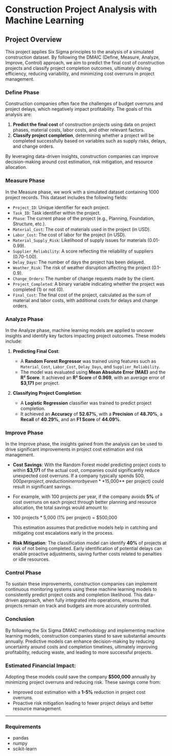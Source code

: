 # Construction Project Analysis with Machine Learning

## Project Overview
This project applies Six Sigma principles to the analysis of a simulated construction dataset. By following the DMAIC (Define, Measure, Analyze, Improve, Control) approach, we aim to predict the final cost of construction projects and classify project completion outcomes, ultimately driving efficiency, reducing variability, and minimizing cost overruns in project management.

### Define Phase
Construction companies often face the challenges of budget overruns and project delays, which negatively impact profitability. The goals of this analysis are:
1. **Predict the final cost** of construction projects using data on project phases, material costs, labor costs, and other relevant factors.
2. **Classify project completion**, determining whether a project will be completed successfully based on variables such as supply risks, delays, and change orders.

By leveraging data-driven insights, construction companies can improve decision-making around cost estimation, risk mitigation, and resource allocation.

### Measure Phase
In the Measure phase, we work with a simulated dataset containing 1000 project records. This dataset includes the following fields:
- `Project_ID`: Unique identifier for each project.
- `Task_ID`: Task identifier within the project.
- `Phase`: The current phase of the project (e.g., Planning, Foundation, Structure, etc.).
- `Material_Cost`: The cost of materials used in the project (in USD).
- `Labor_Cost`: The cost of labor for the project (in USD).
- `Material_Supply_Risk`: Likelihood of supply issues for materials (0.01-0.99).
- `Supplier_Reliability`: A score reflecting the reliability of suppliers (0.70-1.00).
- `Delay_Days`: The number of days the project has been delayed.
- `Weather_Risk`: The risk of weather disruption affecting the project (0.1-0.9).
- `Change_Orders`: The number of change requests made by the client.
- `Project_Completed`: A binary variable indicating whether the project was completed (1) or not (0).
- `Final_Cost`: The final cost of the project, calculated as the sum of material and labor costs, with additional costs for delays and change orders.

### Analyze Phase
In the Analyze phase, machine learning models are applied to uncover insights and identify key factors impacting project outcomes. These models include:

1. **Predicting Final Cost**:
   - A **Random Forest Regressor** was trained using features such as `Material_Cost`, `Labor_Cost`, `Delay_Days`, and `Supplier_Reliability`.
   - The model was evaluated using **Mean Absolute Error (MAE)** and the **R² Score**. It achieved an **R² Score** of **0.969**, with an average error of **$3,171** per project.

2. **Classifying Project Completion**:
   - A **Logistic Regression** classifier was trained to predict project completion.
   - It achieved an **Accuracy** of **52.67%**, with a **Precision** of **48.70%**, a **Recall** of **40.29%**, and an **F1 Score** of **44.09%**.

### Improve Phase
In the Improve phase, the insights gained from the analysis can be used to drive significant improvements in project cost estimation and risk management.

- **Cost Savings**: With the Random Forest model predicting project costs to within **$3,171** of the actual cost, companies could significantly reduce unexpected cost overruns. If a company typically spends $500,000 per project, a reduction in error by even **1%** (equivalent to **$5,000** per project) could result in significant savings.

- For example, with 100 projects per year, if the company avoids **5%** of cost overruns on each project through better planning and resource allocation, the total savings would amount to:
- 
   100 projects * 5,000 (1% per project) = $500,000 
   
   This estimation assumes that predictive models help in catching and mitigating cost escalations early in the process.

- **Risk Mitigation**: The classification model can identify **40%** of projects at risk of not being completed. Early identification of potential delays can enable proactive adjustments, saving further costs related to penalties or idle resources.

### Control Phase
To sustain these improvements, construction companies can implement continuous monitoring systems using these machine learning models to consistently predict project costs and completion likelihood. This data-driven approach, when fully integrated into operations, ensures that projects remain on track and budgets are more accurately controlled.

### Conclusion
By following the Six Sigma DMAIC methodology and implementing machine learning models, construction companies stand to save substantial amounts annually. Predictive models can enhance decision-making by reducing uncertainty around costs and completion timelines, ultimately improving profitability, reducing waste, and leading to more successful projects.

### Estimated Financial Impact:
Adopting these models could save the company **$500,000** annually by minimizing project overruns and reducing risk. These savings come from:
- Improved cost estimation with a **1-5%** reduction in project cost overruns.
- Proactive risk mitigation leading to fewer project delays and better resource management.

---



### Requirements
- pandas
- numpy
- scikit-learn
